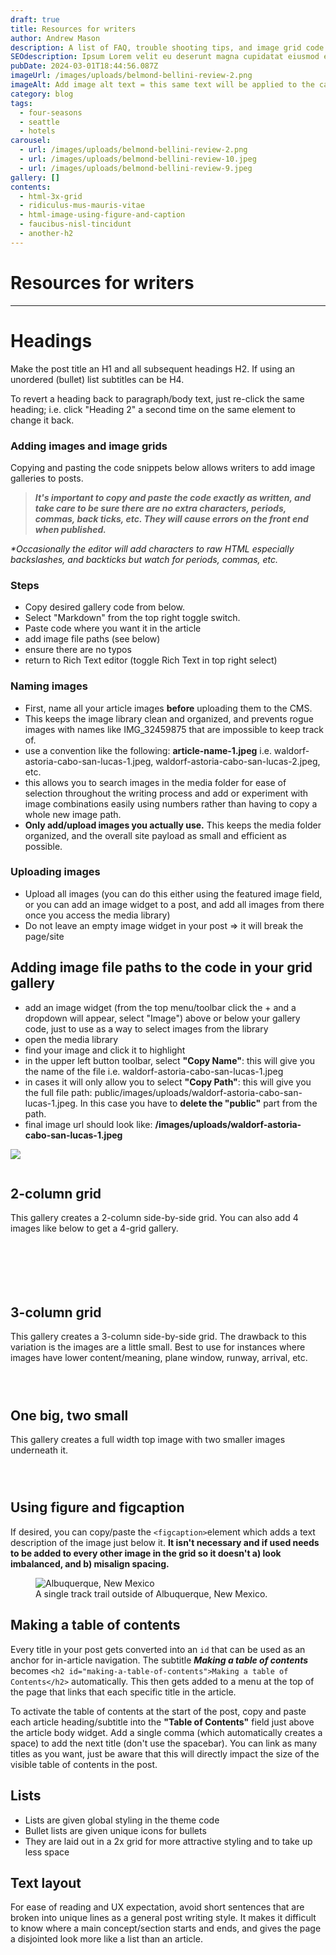 ```yaml
---
draft: true
title: Resources for writers
author: Andrew Mason
description: A list of FAQ, trouble shooting tips, and image grid code snippets.
SEOdescription: Ipsum Lorem velit eu deserunt magna cupidatat eiusmod esse elit in.
pubDate: 2024-03-01T18:44:56.087Z
imageUrl: /images/uploads/belmond-bellini-review-2.png
imageAlt: Add image alt text = this same text will be applied to the carousel if used
category: blog
tags:
  - four-seasons
  - seattle
  - hotels
carousel:
  - url: /images/uploads/belmond-bellini-review-2.png
  - url: /images/uploads/belmond-bellini-review-10.jpeg
  - url: /images/uploads/belmond-bellini-review-9.jpeg
gallery: []
contents:
  - html-3x-grid
  - ridiculus-mus-mauris-vitae
  - html-image-using-figure-and-caption
  - faucibus-nisl-tincidunt
  - another-h2
---
```

# Resources for writers


- - -


# Headings


Make the post title an H1 and all subsequent headings H2. If using an unordered (bullet) list subtitles can be H4.


To revert a heading back to paragraph/body text, just re-click the same heading; i.e. click "Heading 2" a second time on the same element to change it back.


### Adding images and image grids


Copying and pasting the code snippets below allows writers to add image galleries to posts. 


> ***It's important to copy and paste the code exactly as written, and take care to be sure there are no extra characters, periods, commas, back ticks, etc. They will cause errors on the front end when published.***


*\*Occasionally the editor will add characters to raw HTML especially backslashes, and backticks but watch for periods, commas, etc.*


### Steps


* Copy desired gallery code from below.
* Select "Markdown" from the top right toggle switch.
* Paste code where you want it in the article
* add image file paths (see below)
* ensure there are no typos
* return to Rich Text editor (toggle Rich Text in top right select)


### Naming images


* First, name all your article images **before** uploading them to the CMS. 
* This keeps the image library clean and organized, and prevents rogue images with names like IMG_32459875 that are impossible to keep track of.
* use a convention like the following: **article-name-1.jpeg** i.e. waldorf-astoria-cabo-san-lucas-1.jpeg, waldorf-astoria-cabo-san-lucas-2.jpeg, etc.
* this allows you to search images in the media folder for ease of selection throughout the writing process and add or experiment with image combinations easily using numbers rather than having to copy a whole new image path.
* **Only add/upload images you actually use.** This keeps the media folder organized, and the overall site payload as small and efficient as possible.


### Uploading images


* Upload all images (you can do this either using the featured image field, or you can add an image widget to a post, and add all images from there once you access the media library)
* Do not leave an empty image widget in your post => it will break the page/site


## Adding image file paths to the code in your grid gallery


* add an image widget (from the top menu/toolbar click the + and a dropdown will appear, select "Image") above or below your gallery code, just to use as a way to select images from the library
* open the media library
* find your image and click it to highlight
* in the upper left button toolbar, select **"Copy Name"**: this will give you the name of the file i.e. waldorf-astoria-cabo-san-lucas-1.jpeg
* in cases it will only allow you to select **"Copy Path"**: this will give you the full file path: public/images/uploads/waldorf-astoria-cabo-san-lucas-1.jpeg. In this case you have to **delete the "public"** part from the path.
* final image url should look like: 
  **/images/uploads/waldorf-astoria-cabo-san-lucas-1.jpeg**


**<img src="/images/uploads/waldorf-astoria-cabo-san-lucas-1.jpeg" />**


<figure>
   <img class="grid-image" src="/images/uploads/waldorf-astoria-cabo-san-lucas-1.jpeg" alt="" />
</figure>


## 2-column grid


This gallery creates a 2-column side-by-side grid. You can also add 4 images like below to get a 4-grid gallery. 


<div class="grid-2">
  <figure>
        <img class="grid-image" src="/images/uploads/brando-2.jpeg" alt="" />
    </figure>
    <figure>
        <img class="grid-image" src="/images/uploads/brando-2.jpeg" alt="" />
    </figure>
</div>


<div class="grid-2">
  <figure>
     <img class="grid-image" src="/images/uploads/brando-2.jpeg" alt="" />
  </figure>
  <figure>
     <img class="grid-image" src="/images/uploads/brando-2.jpeg" alt="" />
  </figure>
  <figure>
     <img class="grid-image" src="/images/uploads/brando-2.jpeg" alt="" />
  </figure>
  <figure>
     <img class="grid-image" src="/images/uploads/brando-2.jpeg" alt="" />
  </figure>
</div>


## 3-column grid


This gallery creates a 3-column side-by-side grid. The drawback to this variation is the images are a little small. Best to use for instances where images have lower content/meaning, plane window, runway, arrival, etc.


<div class="grid-3">
  <figure>
     <img class="grid-image" src="/images/uploads/brando-2.jpeg" alt="" />
    </figure>
    <figure>
        <img class="grid-image" src="/images/uploads/brando-2.jpeg" alt="" />
    </figure>
    <figure>
        <img class="grid-image" src="/images/uploads/brando-2.jpeg" alt="" />
    </figure>
</div>


## One big, two small


This gallery creates a full width top image with two smaller images underneath it.


<div class="one-big-two-small">
  <figure>
        <img class="grid-image" src="/images/uploads/brando-2.jpeg" alt="" />
    </figure>
    <figure>
        <img class="grid-image" src="/images/uploads/brando-2.jpeg" alt="" />
    </figure>
    <figure>
        <img class="grid-image" src="/images/uploads/brando-2.jpeg" alt="" />
    </figure>
</div>


## Using figure and figcaption


If desired, you can copy/paste the `<figcaption>`element which adds a text description of the image just below it. **It isn't necessary and if used needs to be added to every other image in the grid so it doesn't a) look imbalanced, and b) misalign spacing.**


<figure>
    <img src="/images/uploads/brando-2.jpeg"
         alt="Albuquerque, New Mexico">
    <figcaption>A single track trail outside of Albuquerque, New Mexico.</figcaption>
</figure>


## Making a table of contents


Every title in your post gets converted into an `id` that can be used as an anchor for in-article navigation. The subtitle ***Making a table of contents*** becomes `<h2 id="making-a-table-of-contents">Making a table of Contents</h2>` automatically. This then gets added to a menu at the top of the page that links that each specific title in the article.


To activate the table of contents at the start of the post, copy and paste each article heading/subtitle into the **"Table of Contents"** field just above the article body widget. Add a single comma (which automatically creates a space) to add the next title (don't use the spacebar). You can link as many titles as you want, just be aware that this will directly impact the size of the visible table of contents in the post.


## Lists


* Lists are given global styling in the theme code
* Bullet lists are given unique icons for bullets 
* They are laid out in a 2x grid for more attractive styling and to take up less space


## Text layout


For ease of reading and UX expectation, avoid short sentences that are broken into unique lines as a general post writing style. It makes it difficult to know where a main concept/section starts and ends, and gives the page a disjointed look more like a list than an article.
